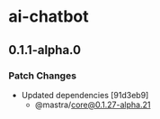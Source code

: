 # ai-chatbot

## 0.1.1-alpha.0

### Patch Changes

- Updated dependencies [91d3eb9]
  - @mastra/core@0.1.27-alpha.21
